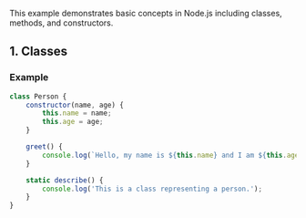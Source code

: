 This example demonstrates basic concepts in Node.js including classes, methods, and constructors.

## 1. Classes

### Example

```javascript
class Person {
    constructor(name, age) {
        this.name = name;
        this.age = age;
    }

    greet() {
        console.log(`Hello, my name is ${this.name} and I am ${this.age} years old.`);
    }

    static describe() {
        console.log('This is a class representing a person.');
    }
}